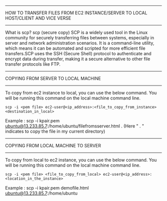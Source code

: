 ***********************************************************************************
HOW TO TRANSFER FILES FROM EC2 INSTANCE/SERVER TO LOCAL HOST/CLIENT AND VICE VERSE
***********************************************************************************
What is scp?
scp (secure copy) SCP is a widely used tool in the Linux community for securely transferring files between systems, especially in server and network administration scenarios. It is a command-line utility, which means it can be automated and scripted for more efficient file transfers.SCP uses the SSH (Secure Shell) protocol to authenticate and encrypt data during transfer, making it a secure alternative to other file transfer protocols like FTP.

***********************************************************************************
COPYING FROM SERVER TO LOCAL MACHINE
***********************************************************************************
To copy from ec2 instance to local, you can use the below command. You will be running this command on the local machine command line.

	scp -i <pem file> ec2-user@<ip_address>:<file_to_copy_from_instance> <destination_in_local>
  Example : scp -i kpair.pem ubuntu@13.233.85.7:/home/ubuntu/filefromsserver.html . (Here " . " indicates to copy the file in my current directory)

***********************************************************************************
COPYING FROM LOCAL MACHINE TO SERVER
***********************************************************************************
To copy from local to ec2 instance, you can use the below command. You will be running this command on the local machine command line.

	scp -i <pem file> <file_to_copy_from_local> ec2-user@<ip_address>:<location_in_the_instance>
  Example : scp -i kpair.pem demofile.html ubuntu@13.233.85.7:/home/ubuntu


